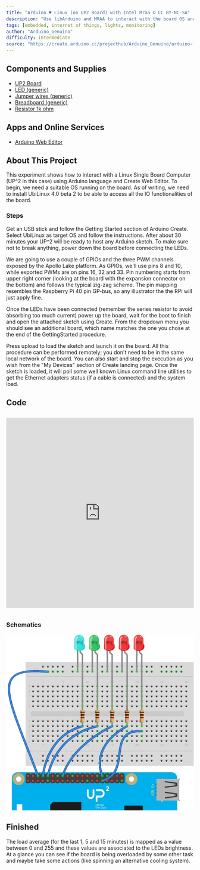 ```yaml
---
title: "Arduino ♥ Linux (on UP2 Board) with Intel Mraa © CC BY-NC-SA"
description: "Use libArduino and MRAA to interact with the board OS and report some nice stats with LEDs."
tags: [embedded, internet of things, lights, monitoring]
author: "Arduino_Genuino"
difficulty: intermediate
source: "https://create.arduino.cc/projecthub/Arduino_Genuino/arduino-linux-on-up2-board-with-intel-mraa-a30f87"
---
```


## Components and Supplies

- [UP2 Board](http://www.up-board.org/upsquared/)
- [LED (generic)](https://www.newark.com/14N9416?COM=ref_hackster)
- [Jumper wires (generic)](https://www.newark.com/88W2571?COM=ref_hackster)
- [Breadboard (generic)](https://www.newark.com/99W1759?COM=ref_hackster)
- [Resistor 1k ohm](https://www.newark.com/multicomp/mccfr0w4j0102a50/carbon-film-resistor-1kohm-250mw/dp/58K5001?COM=ref_hackster)

## Apps and Online Services

- [Arduino Web Editor](https://create.arduino.cc/editor)

## About This Project


This experiment shows how to interact with a Linux Single Board Computer (UP^2 in this case) using Arduino language and Create Web Editor. To begin, we need a suitable OS running on the board. As of writing, we need to install UbiLinux 4.0 beta 2 to be able to access all the IO functionalities of the board.

### Steps

Get an USB stick and follow the Getting Started section of Arduino Create. Select UbiLinux as target OS and follow the instructions. After about 30 minutes your UP^2 will be ready to host any Arduino sketch. To make sure not to break anything, power down the board before connecting the LEDs.

We are going to use a couple of GPIOs and the three PWM channels exposed by the Apollo Lake platform. As GPIOs, we'll use pins 8 and 10, while exported PWMs are on pins 16, 32 and 33. Pin numbering starts from upper right corner (looking at the board with the expansion connector on the bottom) and follows the typical zig-zag scheme. The pin mapping resembles the Raspberry Pi 40 pin GP-bus, so any illustrator the the RPi will just apply fine.

Once the LEDs have been connected (remember the series resistor to avoid absorbing too much current) power up the board, wait for the boot to finish and open the attached sketch using Create. From the dropdown menu you should see an additional board, which name matches the one you chose at the end of the GettingStarted procedure.

Press upload to load the sketch and launch it on the board. All this procedure can be performed remotely; you don't need to be in the same local network of the board. You can also start and stop the execution as you wish from the "My Devices" section of Create landing page. Once the sketch is loaded, it will poll some well known Linux command line utilities to get the Ethernet adapters status (if a cable is connected) and the system load.

## Code

<iframe src='https://create.arduino.cc/editor/Arduino_Genuino/c41ef010-c234-4f91-b016-28fe42d90ca9/preview?embed&snippet' style='height:510px;width:100%;margin:10px 0' frameborder='0'></iframe>

### Schematics
![The schematics.](assets/up2_leds_bb_GNal6juoCF.png)

## Finished

The load average (for the last 1, 5 and 15 minutes) is mapped as a value between 0 and 255 and these values are associated to the LEDs brightness. At a glance you can see if the board is being overloaded by some other task and maybe take some actions (like spinning an alternative cooling system).